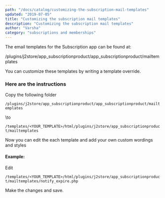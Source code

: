 ```yaml
---
path: "/docs/catalog/customizing-the-subscription-mail-templates"
updated: "2019-07-05"
title: "Customizing the subscription mail templates"
description: "Customizing the subscription mail templates"
author: "Varsha"
category: "subscriptions and memberships"
---
```



The email templates for the Subscription app can be found at:

/plugins/j2store/app_subscriptionproduct/app_subscriptionproduct/mailtemplates

You can customize these templates by writing a template override.

### Here are the instructions

Copy the following folder

```/plugins/j2store/app_subscriptionproduct/app_subscriptionproduct/mailtemplates```

\to

```/templates/<YOUR_TEMPLATE>/html/plugins/j2store/app_subscriptionproduct/mailtemplates```

Now you can edit the each template and add your own custom wordings and styles

#### Example:

Edit 

```/templates/<YOUR_TEMPLATE>/html/plugins/j2store/app_subscriptionproduct/mailtemplates/notify_expire.php```


Make the changes and save.




